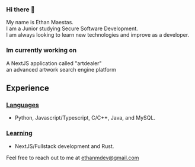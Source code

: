 ### Hi there 👋
My name is Ethan Maestas. </br>
I am a Junior studying Secure Software Development. </br>
I am always looking to learn new technologies and improve as a developer.

### Im currently working on
A NextJS application called "artdealer" </br> 
an advanced artwork search engine platform

## Experience
### <ins>Languages</ins>
- Python, Javascript/Typescript, C/C++, Java, and MySQL.
### <ins>Learning</ins>
- NextJS/Fullstack development and Rust.

Feel free to reach out to me at ethanmdev@gmail.com

<!--
**devethanm/devethanm** is a ✨ _special_ ✨ repository because its `README.md` (this file) appears on your GitHub profile.

Here are some ideas to get you started:

- 🔭 I’m currently working on ...
- 🌱 I’m currently learning ...
- 👯 I’m looking to collaborate on ...
- 🤔 I’m looking for help with ...
- 💬 Ask me about ...
- 📫 How to reach me: ...
- 😄 Pronouns: ...
- ⚡ Fun fact: ...
-->
